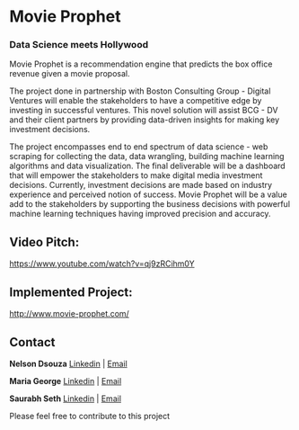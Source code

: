# Movie Prophet
### Data Science meets Hollywood

Movie Prophet is a recommendation engine that predicts the box office revenue given a movie proposal.

The project done in partnership with Boston Consulting Group - Digital Ventures will enable the stakeholders to have a competitive edge by investing in successful ventures. This novel solution will assist BCG - DV and their client partners by providing data-driven insights for making key investment decisions.

The project encompasses end to end spectrum of data science - web scraping for collecting the data, data wrangling, building machine learning algorithms and data visualization. The final deliverable will be a dashboard that will empower the stakeholders to make digital media investment decisions. Currently, investment decisions are made based on industry experience and perceived notion of success. Movie Prophet will be a value add to the stakeholders by supporting the business decisions with powerful machine learning techniques having improved precision and accuracy.

## Video Pitch:
https://www.youtube.com/watch?v=qj9zRCihm0Y

## Implemented Project:
http://www.movie-prophet.com/

## Contact
**Nelson Dsouza** [Linkedin](https://www.linkedin.com/in/nelsondsouza1/) | [Email](mailto:nelsonds@uw.edu)

**Maria George** [Linkedin](https://www.linkedin.com/in/maria-george-176595104/) | [Email](mailto:gmaria@uw.edu)

**Saurabh Seth** [Linkedin](https://www.linkedin.com/in/saurabhseth123/) | [Email](mailto:sseth12@uw.edu)


Please feel free to contribute to this project

